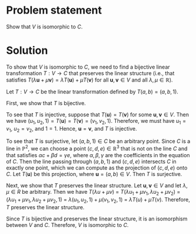 # Problem statement
Show that $V$ is isomorphic to $C$.

# Solution
To show that $V$ is isomorphic to $C$, we need to find a bijective linear transformation $T:V\rightarrow C$ that preserves the linear structure 
(i.e., that satisfies $T(\lambda\mathbf{u}+\mu\mathbf{v})=\lambda T(\mathbf{u})+\mu T(\mathbf{v})$ for all $\mathbf{u},\mathbf{v}\in V$ 
and all $\lambda,\mu\in\mathbb{R}$).

Let $T:V\rightarrow C$ be the linear transformation defined by $T(a,b) = (a,b,1)$.

First, we show that $T$ is bijective. 

To see that $T$ is injective, suppose that $T(\mathbf{u})=T(\mathbf{v})$ for some $\mathbf{u},\mathbf{v}\in V$. 
Then we have $(u_1,u_2,1) = T(\mathbf{u}) = T(\mathbf{v}) = (v_1,v_2,1)$. Therefore, we must have $u_1=v_1$, $u_2=v_2$, and $1=1$. 
Hence, $\mathbf{u}=\mathbf{v}$, and $T$ is injective.

To see that $T$ is surjective, let $(a,b,1)\in C$ be an arbitrary point. Since $C$ is a line in $\mathbb{P}^2$, 
we can choose a point $(c,d,e)\in\mathbb{R}^3$ that is not on the line $C$ and that satisfies $\alpha c + \beta d = \gamma e$, 
where $\alpha,\beta,\gamma$ are the coefficients in the equation of $C$. Then the line passing through $(a,b,1)$ and $(c,d,e)$ intersects $C$ in exactly one point, 
which we can compute as the projection of $(c,d,e)$ onto $C$. 
Let $T(\mathbf{u})$ be this projection, where $\mathbf{u}=(a,b)\in V$. Then $T$ is surjective.

Next, we show that $T$ preserves the linear structure. Let $\mathbf{u},\mathbf{v}\in V$ and let $\lambda,\mu\in R$ be arbitrary. 
Then we have $T(\lambda u+\mu v)$ = $T(\lambda u_1+\mu v_1,\lambda u_2+\mu v_2)$ = 
$(\lambda u_1+\mu v_1,\lambda u_2+\mu v_2,1)$ = $\lambda(u_1,u_2,1) + \mu(v_1,v_2,1)$ = $\lambda T(u) + \mu T(v)$. 
Therefore, $T$ preserves the linear structure.

Since $T$ is bijective and preserves the linear structure, it is an isomorphism between $V$ and $C$. Therefore, $V$ is isomorphic to $C$.
